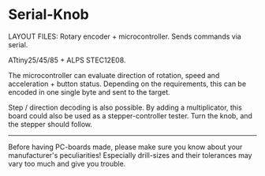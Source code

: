 
Serial-Knob
===========

LAYOUT FILES: Rotary encoder + microcontroller. Sends commands via serial.

ATtiny25/45/85 + ALPS STEC12E08.

The microcontroller can evaluate direction of rotation, speed and acceleration + button status.
Depending on the requirements, this can be encoded in one single byte and sent to the target.

Step / direction decoding is also possible. By adding a multiplicator, this board could also
be used as a stepper-controller tester. Turn the knob, and the stepper should follow.


---

Before having PC-boards made, please make sure you know about your manufacturer's peculiarities!
Especially drill-sizes and their tolerances may vary too much and give you trouble.

